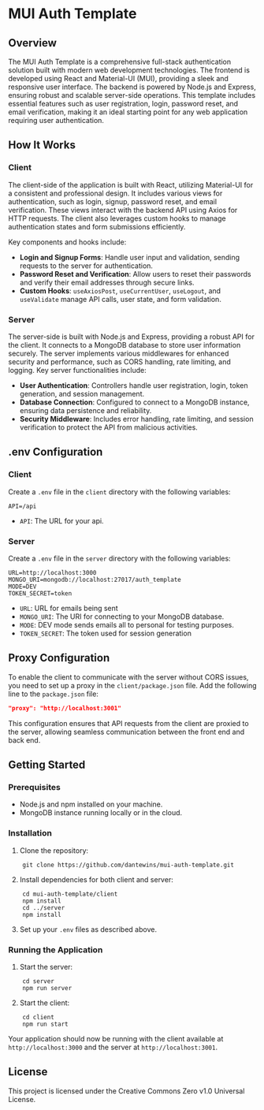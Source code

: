 # MUI Auth Template

## Overview

The MUI Auth Template is a comprehensive full-stack authentication solution built with modern web development technologies. The frontend is developed using React and Material-UI (MUI), providing a sleek and responsive user interface. The backend is powered by Node.js and Express, ensuring robust and scalable server-side operations. This template includes essential features such as user registration, login, password reset, and email verification, making it an ideal starting point for any web application requiring user authentication.

## How It Works

### Client

The client-side of the application is built with React, utilizing Material-UI for a consistent and professional design. It includes various views for authentication, such as login, signup, password reset, and email verification. These views interact with the backend API using Axios for HTTP requests. The client also leverages custom hooks to manage authentication states and form submissions efficiently.

Key components and hooks include:
- **Login and Signup Forms**: Handle user input and validation, sending requests to the server for authentication.
- **Password Reset and Verification**: Allow users to reset their passwords and verify their email addresses through secure links.
- **Custom Hooks**: `useAxiosPost`, `useCurrentUser`, `useLogout`, and `useValidate` manage API calls, user state, and form validation.

### Server

The server-side is built with Node.js and Express, providing a robust API for the client. It connects to a MongoDB database to store user information securely. The server implements various middlewares for enhanced security and performance, such as CORS handling, rate limiting, and logging. Key server functionalities include:
- **User Authentication**: Controllers handle user registration, login, token generation, and session management.
- **Database Connection**: Configured to connect to a MongoDB instance, ensuring data persistence and reliability.
- **Security Middleware**: Includes error handling, rate limiting, and session verification to protect the API from malicious activities.

## .env Configuration

### Client

Create a `.env` file in the `client` directory with the following variables:

```plaintext
API=/api
```

- `API`: The URL for your api.

### Server

Create a `.env` file in the `server` directory with the following variables:

```plaintext
URL=http://localhost:3000
MONGO_URI=mongodb://localhost:27017/auth_template
MODE=DEV
TOKEN_SECRET=token
```

- `URL`: URL for emails being sent
- `MONGO_URI`: The URI for connecting to your MongoDB database.
- `MODE`: DEV mode sends emails all to personal for testing purposes.
- `TOKEN_SECRET`: The token used for session generation

## Proxy Configuration

To enable the client to communicate with the server without CORS issues, you need to set up a proxy in the `client/package.json` file. Add the following line to the `package.json` file:

```json
"proxy": "http://localhost:3001"
```

This configuration ensures that API requests from the client are proxied to the server, allowing seamless communication between the front end and back end.

## Getting Started

### Prerequisites

- Node.js and npm installed on your machine.
- MongoDB instance running locally or in the cloud.

### Installation

1. Clone the repository:

```plaintext
    git clone https://github.com/dantewins/mui-auth-template.git
```

2. Install dependencies for both client and server:

```plaintext
    cd mui-auth-template/client
    npm install
    cd ../server
    npm install
```

3. Set up your `.env` files as described above.

### Running the Application

1. Start the server:

```plaintext
    cd server
    npm run server
```

2. Start the client:

```plaintext
    cd client
    npm run start
```

Your application should now be running with the client available at `http://localhost:3000` and the server at `http://localhost:3001`.

## License

This project is licensed under the Creative Commons Zero v1.0 Universal License.
